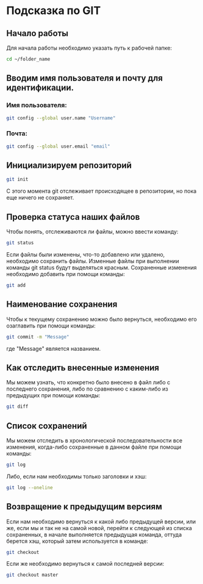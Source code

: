 # Подсказка по GIT
## Начало работы
Для начала работы необходимо указать путь к рабочей папке:
```sh
cd ~/folder_name
```

## Вводим имя пользователя и почту для идентификации.
### Имя пользователя:
```sh
git config --global user.name "Username"
```
### Почта:
```sh
git config --global user.email "email"
```
## Инициализируем репозиторий

```sh
git init
```
С этого момента git отслеживает происходящее в репозитории, но пока еще ничего не сохраняет.
## Проверка статуса наших файлов
Чтобы понять, отслеживаются ли файлы, можно ввести команду:
```sh
git status
```
Если файлы были изменены, что-то добавлено или удалено, необходимо сохранить файлы. Изменные файлы при выполнении команды git status будут выделяться красным. Сохраненные изменения необходимо добавить при помощи команды:
```sh
git add
```

## Наименование сохранения
Чтобы к текущему сохранению можно было вернуться, необходимо его озаглавить при помощи команды:
```sh
git commit -m "Message"
```
где "Message" является названием.

## Как отследить внесенные изменения
Мы можем узнать, что конкретно было внесено в файл либо с последнего сохранения, либо по сравнению с каким-либо из предыдущих при помощи команды:
```sh
git diff
```
## Список сохранений
Мы можем отследить в хронологической последовательности все изменения, когда-либо сохраненные в данном файле при помощи команды:
```sh
git log
```
Либо, если нам необходимы только заголовки и хэш:
```sh
git log --oneline
```
## Возвращение к предыдущим версиям
Если нам необходимо вернуться к какой либо предыдущей версии, или же, если мы и так не на самой новой, перейти к следующей из списка сохраненных, в начале выполняется предыдущая команда, оттуда берется хэш, который затем используется в команде:
```sh
git checkout
```
Если же необходимо вернуться к самой последней версии:
```sh
git checkout master
```